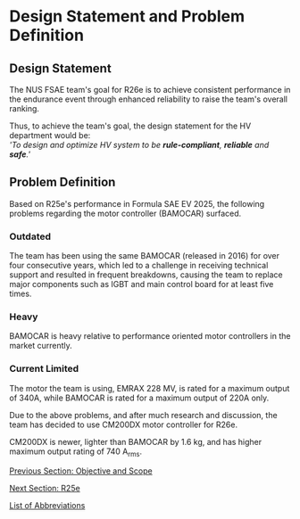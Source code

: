 # Design Statement and Problem Definition

## Design Statement
The NUS FSAE team's goal for R26e is to achieve consistent performance in the endurance event through enhanced reliability to raise the team's overall ranking.  

Thus, to achieve the team's goal, the design statement for the HV department would be:  
_'To design and optimize HV system to be **rule-compliant**, **reliable** and **safe**.'_

## Problem Definition
Based on R25e's performance in Formula SAE EV 2025, the following problems regarding the motor controller (BAMOCAR) surfaced.

### Outdated
The team has been using the same BAMOCAR (released in 2016) for over four consecutive years, which led to a challenge in receiving technical support and resulted in frequent breakdowns, causing the team to replace major components such as IGBT and main control board for at least five times.

### Heavy
BAMOCAR is heavy relative to performance oriented motor controllers in the market currently.

### Current Limited
The motor the team is using, EMRAX 228 MV, is rated for a maximum output of 340A, while BAMOCAR is rated for a maximum output of 220A only.

Due to the above problems, and after much research and discussion, the team has decided to use CM200DX motor controller for R26e.

CM200DX is newer, lighter than BAMOCAR by 1.6 kg, and has higher maximum output rating of 740 A<sub>rms</sub>.  

[Previous Section: Objective and Scope](objective-and-scope.md)

[Next Section: R25e](./R25e/r25e.md)  

[List of Abbreviations](list-of-abbrev.md)